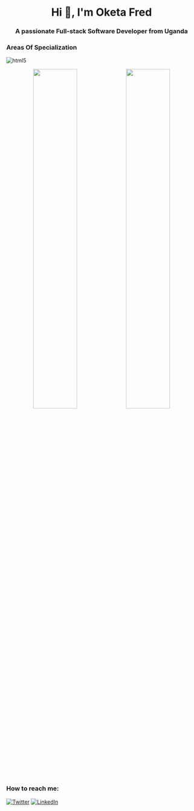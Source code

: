 <h1 align="center">Hi 👋, I'm Oketa Fred</h1>
<h3 align="center">A passionate Full-stack Software Developer from Uganda</h3>

<h3> Areas Of Specialization</h3>
<p>
   <img alt="html5" src="https://img.shields.io/badge/-HTML5-E34F26?style=flat-square&logo=html5&logoColor=white" />
</p>

<!-- ![oketafred's github stats](https://github-readme-stats.vercel.app/api?username=oketafred&hide=contribs,prs) -->


<p align="center">
  <img width="48%" src="https://github-readme-stats.vercel.app/api?username=oketafred&show_icons=true&theme=tokyo"/>

  <img width="48%" src="https://github-readme-streak-stats.herokuapp.com/?user=oketafred&theme=tokyo" />
</p>

<h3>How to reach me: </h3>
<p><a href="https://twitter.com/oketafred" target="_blank"><img alt="Twitter" src="https://img.shields.io/badge/twitter-%231DA1F2.svg?&style=for-the-badge&logo=twitter&logoColor=white" /></a> <a href="https://www.linkedin.com/in/oketafred" target="_blank"><img alt="LinkedIn" src="https://img.shields.io/badge/linkedin-%230077B5.svg?&style=for-the-badge&logo=linkedin&logoColor=white" /></a>
</p>
<!--
**oketafred/oketafred** is a ✨ _special_ ✨ repository because its `README.md` (this file) appears on your GitHub profile.




<!--
**oketafred/oketafred** is a ✨ _special_ ✨ repository because its `README.md` (this file) appears on your GitHub profile.

Here are some ideas to get you started:

- 🔭 I’m currently working on ...
- 🌱 I’m currently learning ...
- 👯 I’m looking to collaborate on ...
- 🤔 I’m looking for help with ...
- 💬 Ask me about ...
- 📫 How to reach me: ...
- 😄 Pronouns: ...
- ⚡ Fun fact: ...
-->
